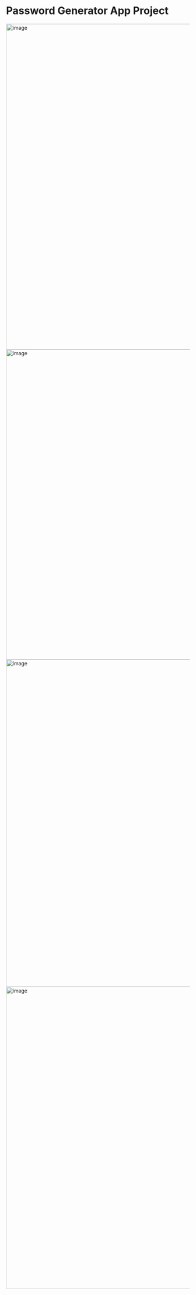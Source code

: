 #  Password Generator App Project

<img width="1917" height="890" alt="image" src="https://github.com/user-attachments/assets/cdde4e6f-0a50-49a4-80d6-483ab214b923" />

<img width="1918" height="848" alt="image" src="https://github.com/user-attachments/assets/69ef73f2-3e64-43cf-bf09-87509b3cec2c" />

<img width="1918" height="895" alt="image" src="https://github.com/user-attachments/assets/e79f1d21-9afe-46c2-a656-da13563a2fd7" />

<img width="1918" height="826" alt="image" src="https://github.com/user-attachments/assets/34b16f06-120c-4e75-9e89-3665228b23a9" />

